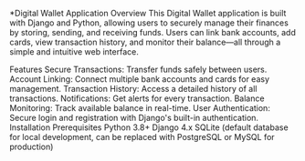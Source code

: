 *Digital Wallet Application
Overview
This Digital Wallet application is built with Django and Python, allowing users to securely manage their finances by storing, sending, and receiving funds. Users can link bank accounts, add cards, view transaction history, and monitor their balance—all through a simple and intuitive web interface.

Features
Secure Transactions: Transfer funds safely between users.
Account Linking: Connect multiple bank accounts and cards for easy management.
Transaction History: Access a detailed history of all transactions.
Notifications: Get alerts for every transaction.
Balance Monitoring: Track available balance in real-time.
User Authentication: Secure login and registration with Django's built-in authentication.
Installation
Prerequisites
Python 3.8+
Django 4.x
SQLite (default database for local development, can be replaced with PostgreSQL or MySQL for production)
